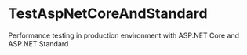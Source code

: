 # TestAspNetCoreAndStandard
Performance testing in production environment with ASP.NET Core and ASP.NET Standard
